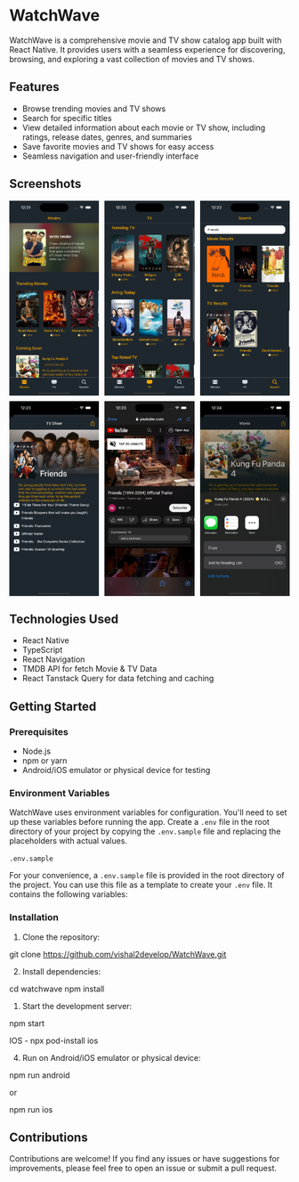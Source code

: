 # WatchWave

WatchWave is a comprehensive movie and TV show catalog app built with React Native. It provides users with a seamless experience for discovering, browsing, and exploring a vast collection of movies and TV shows.

## Features

- Browse trending movies and TV shows
- Search for specific titles
- View detailed information about each movie or TV show, including ratings, release dates, genres, and summaries
- Save favorite movies and TV shows for easy access
- Seamless navigation and user-friendly interface

## Screenshots

<div style="display: grid; grid-template-columns: repeat(3, 1fr); gap: 10px;">
  <img src="/Screenshots/Movies_Screen.png" alt="Movies Screen" width="200" height=""/>
  <img src="/Screenshots/TV_Screen.png" alt="TV Screen" width="200" />
  <img src="/Screenshots/Search_Screen.png" alt="Search Screen" width="200" />
  <img src="/Screenshots/Detail_Screen.png" alt="Detail Screen" width="200" height=""/>
  <img src="/Screenshots/Youtube_View.png" alt="Youtube View" width="200" />
  <img src="/Screenshots/Share_Screen.png" alt="Share Screen" width="200" />
</div>

## Technologies Used

- React Native
- TypeScript
- React Navigation
- TMDB API for fetch Movie & TV Data
- React Tanstack Query for data fetching and caching

## Getting Started

### Prerequisites

- Node.js
- npm or yarn
- Android/iOS emulator or physical device for testing

### Environment Variables

WatchWave uses environment variables for configuration. You'll need to set up these variables before running the app. Create a `.env` file in the root directory of your project by copying the `.env.sample` file and replacing the placeholders with actual values.

`.env.sample`

For your convenience, a `.env.sample` file is provided in the root directory of the project. You can use this file as a template to create your `.env` file. It contains the following variables:

### Installation

1. Clone the repository:

git clone https://github.com/vishal2develop/WatchWave.git

2. Install dependencies:

cd watchwave
npm install

1. Start the development server:

npm start

IOS - npx pod-install ios

4. Run on Android/iOS emulator or physical device:

npm run android

or

npm run ios

## Contributions

Contributions are welcome! If you find any issues or have suggestions for improvements, please feel free to open an issue or submit a pull request.
